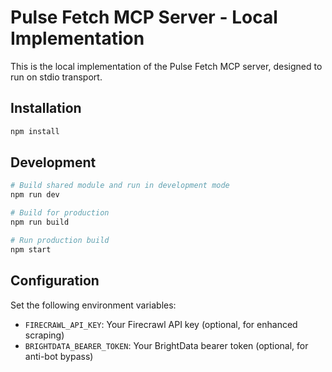 # Pulse Fetch MCP Server - Local Implementation

This is the local implementation of the Pulse Fetch MCP server, designed to run on stdio transport.

## Installation

```bash
npm install
```

## Development

```bash
# Build shared module and run in development mode
npm run dev

# Build for production
npm run build

# Run production build
npm start
```

## Configuration

Set the following environment variables:

- `FIRECRAWL_API_KEY`: Your Firecrawl API key (optional, for enhanced scraping)
- `BRIGHTDATA_BEARER_TOKEN`: Your BrightData bearer token (optional, for anti-bot bypass)
